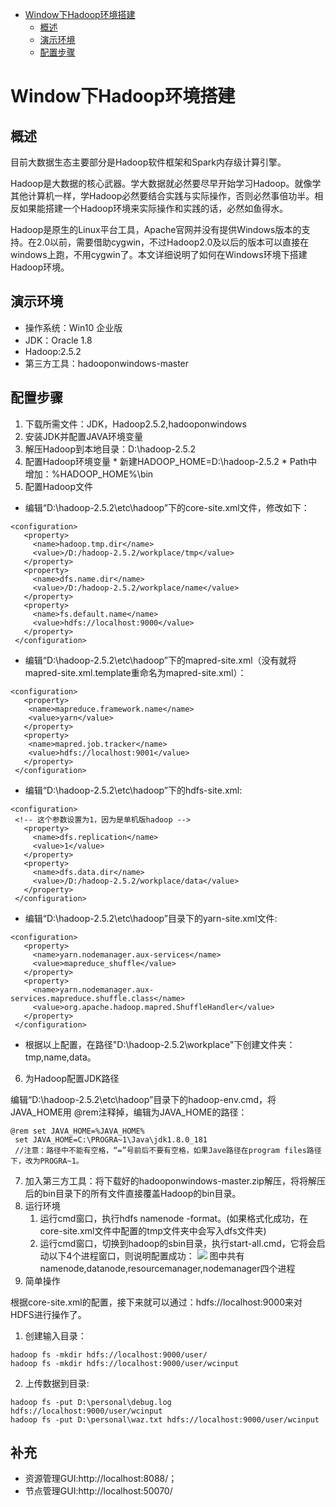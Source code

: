 * [Window下Hadoop环境搭建](#Window下Hadoop环境搭建)
    * [概述](#概述)
    * [演示环境](#演示环境)
    * [配置步骤](#配置步骤)

# Window下Hadoop环境搭建
## 概述
目前大数据生态主要部分是Hadoop软件框架和Spark内存级计算引擎。

Hadoop是大数据的核心武器。学大数据就必然要尽早开始学习Hadoop。就像学其他计算机一样，学Hadoop必然要结合实践与实际操作，否则必然事倍功半。相反如果能搭建一个Hadoop环境来实际操作和实践的话，必然如鱼得水。

Hadoop是原生的Linux平台工具，Apache官网并没有提供Windows版本的支持。在2.0以前，需要借助cygwin，不过Hadoop2.0及以后的版本可以直接在windows上跑，不用cygwin了。本文详细说明了如何在Windows环境下搭建Hadoop环境。
## 演示环境
  * 操作系统：Win10 企业版
  * JDK：Oracle 1.8
  * Hadoop:2.5.2
  * 第三方工具：hadooponwindows-master

## 配置步骤
  1. 下载所需文件：JDK，Hadoop2.5.2,hadooponwindows
  2. 安装JDK并配置JAVA环境变量
  3. 解压Hadoop到本地目录：D:\hadoop-2.5.2
  4. 配置Hadoop环境变量
    * 新建HADOOP_HOME=D:\hadoop-2.5.2
    * Path中增加：%HADOOP_HOME%\bin
  5.  配置Hadoop文件
   * 编辑“D:\hadoop-2.5.2\etc\hadoop”下的core-site.xml文件，修改<configuration>如下：
   ```
   <configuration>
      <property>
        <name>hadoop.tmp.dir</name>
        <value>/D:/hadoop-2.5.2/workplace/tmp</value>
      </property>
      <property>
        <name>dfs.name.dir</name>
        <value>/D:/hadoop-2.5.2/workplace/name</value>
      </property>
      <property>
        <name>fs.default.name</name>
        <value>hdfs://localhost:9000</value>
      </property>
    </configuration>
   ```
   * 编辑“D:\hadoop-2.5.2\etc\hadoop”下的mapred-site.xml（没有就将mapred-site.xml.template重命名为mapred-site.xml）：
   ```
   <configuration>
      <property>
       <name>mapreduce.framework.name</name>
       <value>yarn</value>
      </property>
      <property>
       <name>mapred.job.tracker</name>
       <value>hdfs://localhost:9001</value>
      </property>
    </configuration>
   ```
   * 编辑“D:\hadoop-2.5.2\etc\hadoop”下的hdfs-site.xml:
   ```
   <configuration>
    <!-- 这个参数设置为1，因为是单机版hadoop -->
      <property>
        <name>dfs.replication</name>
        <value>1</value>
      </property>
      <property>
        <name>dfs.data.dir</name>
        <value>/D:/hadoop-2.5.2/workplace/data</value>
      </property>
    </configuration>
   ```
   * 编辑“D:\hadoop-2.5.2\etc\hadoop”目录下的yarn-site.xml文件:
   ```
   <configuration>
      <property>
        <name>yarn.nodemanager.aux-services</name>
        <value>mapreduce_shuffle</value>
      </property>
      <property>
        <name>yarn.nodemanager.aux-services.mapreduce.shuffle.class</name>
        <value>org.apache.hadoop.mapred.ShuffleHandler</value>
      </property>
    </configuration>
   ```
   * 根据以上配置，在路径"D:\hadoop-2.5.2\workplace"下创建文件夹：tmp,name,data。
  6. 为Hadoop配置JDK路径

   编辑“D:\hadoop-2.5.2\etc\hadoop”目录下的hadoop-env.cmd，将JAVA_HOME用 @rem注释掉，编辑为JAVA_HOME的路径：
   ```
   @rem set JAVA_HOME=%JAVA_HOME%
    set JAVA_HOME=C:\PROGRA~1\Java\jdk1.8.0_181
    //注意：路径中不能有空格，“=”号前后不要有空格，如果Jave路径在program files路径下，改为PROGRA~1。
   ```
  7. 加入第三方工具：将下载好的hadooponwindows-master.zip解压，将将解压后的bin目录下的所有文件直接覆盖Hadoop的bin目录。
  8. 运行环境
      1. 运行cmd窗口，执行hdfs namenode -format。(如果格式化成功，在core-site.xml文件中配置的tmp文件夹中会写入dfs文件夹)
      2. 运行cmd窗口，切换到hadoop的sbin目录，执行start-all.cmd，它将会启动以下4个进程窗口，则说明配置成功：
   ![](../img/hadoop4.png)
   图中共有namenode,datanode,resourcemanager,nodemanager四个进程
  9. 简单操作

  根据core-site.xml的配置，接下来就可以通过：hdfs://localhost:9000来对HDFS进行操作了。
   1. 创建输入目录：
   ```
   hadoop fs -mkdir hdfs://localhost:9000/user/
   hadoop fs -mkdir hdfs://localhost:9000/user/wcinput
   ```
   2. 上传数据到目录:
   ```
   hadoop fs -put D:\personal\debug.log hdfs://localhost:9000/user/wcinput
   hadoop fs -put D:\personal\waz.txt hdfs://localhost:9000/user/wcinput
   ```
## 补充
   * 资源管理GUI:http://localhost:8088/；
   * 节点管理GUI:http://localhost:50070/
